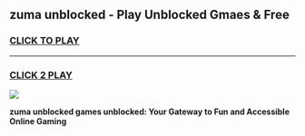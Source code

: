 
## zuma unblocked - Play Unblocked Gmaes & Free
<h3>
<a href="https://news.freeplayer.one?title=zuma_unblocked&ref=16F">CLICK TO PLAY</a></h3>
<hr>

<h3>
<a href="https://news.freeplayer.one?title=zuma_unblocked&ref=16F">CLICK 2 PLAY</a>
  
</h3>

<a href="https://news.freeplayer.one?title=zuma_unblocked&ref=16F/"><img src="https://clearcache.store/games.png"></a>


**zuma unblocked games unblocked: Your Gateway to Fun and Accessible Online Gaming**
